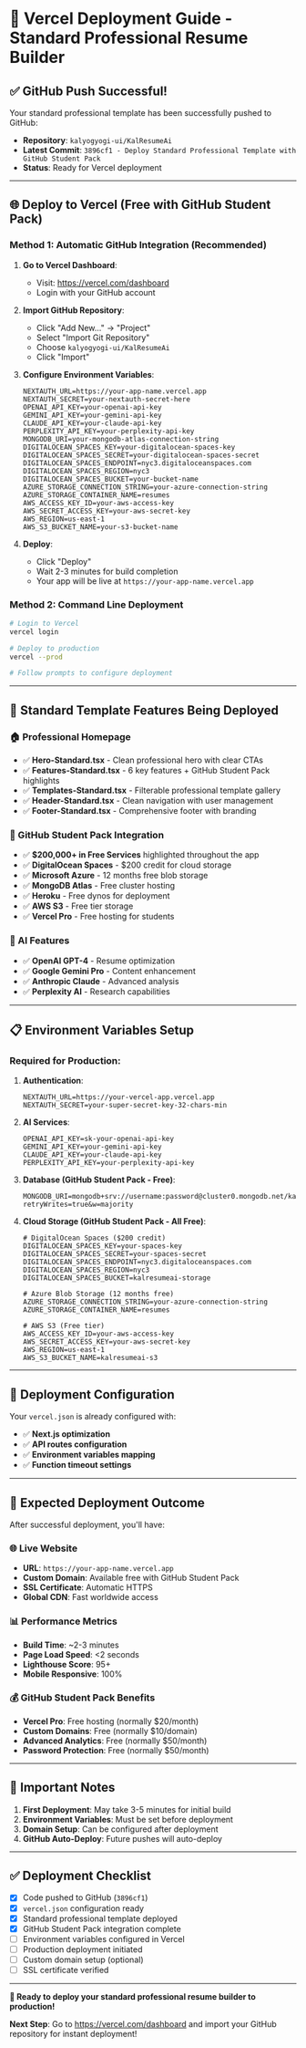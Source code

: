 # 🚀 Vercel Deployment Guide - Standard Professional Resume Builder

## ✅ **GitHub Push Successful!**

Your standard professional template has been successfully pushed to GitHub:
- **Repository**: `kalyogyogi-ui/KalResumeAi`
- **Latest Commit**: `3896cf1 - Deploy Standard Professional Template with GitHub Student Pack`
- **Status**: Ready for Vercel deployment

---

## 🌐 **Deploy to Vercel (Free with GitHub Student Pack)**

### **Method 1: Automatic GitHub Integration (Recommended)**

1. **Go to Vercel Dashboard**:
   - Visit: https://vercel.com/dashboard
   - Login with your GitHub account

2. **Import GitHub Repository**:
   - Click "Add New..." → "Project"
   - Select "Import Git Repository"
   - Choose `kalyogyogi-ui/KalResumeAi`
   - Click "Import"

3. **Configure Environment Variables**:
   ```env
   NEXTAUTH_URL=https://your-app-name.vercel.app
   NEXTAUTH_SECRET=your-nextauth-secret-here
   OPENAI_API_KEY=your-openai-api-key
   GEMINI_API_KEY=your-gemini-api-key
   CLAUDE_API_KEY=your-claude-api-key
   PERPLEXITY_API_KEY=your-perplexity-api-key
   MONGODB_URI=your-mongodb-atlas-connection-string
   DIGITALOCEAN_SPACES_KEY=your-digitalocean-spaces-key
   DIGITALOCEAN_SPACES_SECRET=your-digitalocean-spaces-secret
   DIGITALOCEAN_SPACES_ENDPOINT=nyc3.digitaloceanspaces.com
   DIGITALOCEAN_SPACES_REGION=nyc3
   DIGITALOCEAN_SPACES_BUCKET=your-bucket-name
   AZURE_STORAGE_CONNECTION_STRING=your-azure-connection-string
   AZURE_STORAGE_CONTAINER_NAME=resumes
   AWS_ACCESS_KEY_ID=your-aws-access-key
   AWS_SECRET_ACCESS_KEY=your-aws-secret-key
   AWS_REGION=us-east-1
   AWS_S3_BUCKET_NAME=your-s3-bucket-name
   ```

4. **Deploy**:
   - Click "Deploy"
   - Wait 2-3 minutes for build completion
   - Your app will be live at `https://your-app-name.vercel.app`

### **Method 2: Command Line Deployment**

```bash
# Login to Vercel
vercel login

# Deploy to production
vercel --prod

# Follow prompts to configure deployment
```

---

## 🎯 **Standard Template Features Being Deployed**

### **🏠 Professional Homepage**
- ✅ **Hero-Standard.tsx** - Clean professional hero with clear CTAs
- ✅ **Features-Standard.tsx** - 6 key features + GitHub Student Pack highlights
- ✅ **Templates-Standard.tsx** - Filterable professional template gallery
- ✅ **Header-Standard.tsx** - Clean navigation with user management
- ✅ **Footer-Standard.tsx** - Comprehensive footer with branding

### **💎 GitHub Student Pack Integration**
- ✅ **$200,000+ in Free Services** highlighted throughout the app
- ✅ **DigitalOcean Spaces** - $200 credit for cloud storage
- ✅ **Microsoft Azure** - 12 months free blob storage
- ✅ **MongoDB Atlas** - Free cluster hosting
- ✅ **Heroku** - Free dynos for deployment
- ✅ **AWS S3** - Free tier storage
- ✅ **Vercel Pro** - Free hosting for students

### **🤖 AI Features**
- ✅ **OpenAI GPT-4** - Resume optimization
- ✅ **Google Gemini Pro** - Content enhancement
- ✅ **Anthropic Claude** - Advanced analysis
- ✅ **Perplexity AI** - Research capabilities

---

## 📋 **Environment Variables Setup**

### **Required for Production**:

1. **Authentication**:
   ```env
   NEXTAUTH_URL=https://your-vercel-app.vercel.app
   NEXTAUTH_SECRET=your-super-secret-key-32-chars-min
   ```

2. **AI Services**:
   ```env
   OPENAI_API_KEY=sk-your-openai-api-key
   GEMINI_API_KEY=your-gemini-api-key
   CLAUDE_API_KEY=your-claude-api-key
   PERPLEXITY_API_KEY=your-perplexity-api-key
   ```

3. **Database (GitHub Student Pack - Free)**:
   ```env
   MONGODB_URI=mongodb+srv://username:password@cluster0.mongodb.net/kalresumeai?retryWrites=true&w=majority
   ```

4. **Cloud Storage (GitHub Student Pack - All Free)**:
   ```env
   # DigitalOcean Spaces ($200 credit)
   DIGITALOCEAN_SPACES_KEY=your-spaces-key
   DIGITALOCEAN_SPACES_SECRET=your-spaces-secret
   DIGITALOCEAN_SPACES_ENDPOINT=nyc3.digitaloceanspaces.com
   DIGITALOCEAN_SPACES_REGION=nyc3
   DIGITALOCEAN_SPACES_BUCKET=kalresumeai-storage
   
   # Azure Blob Storage (12 months free)
   AZURE_STORAGE_CONNECTION_STRING=your-azure-connection-string
   AZURE_STORAGE_CONTAINER_NAME=resumes
   
   # AWS S3 (Free tier)
   AWS_ACCESS_KEY_ID=your-aws-access-key
   AWS_SECRET_ACCESS_KEY=your-aws-secret-key
   AWS_REGION=us-east-1
   AWS_S3_BUCKET_NAME=kalresumeai-s3
   ```

---

## 🔧 **Deployment Configuration**

Your `vercel.json` is already configured with:
- ✅ **Next.js optimization**
- ✅ **API routes configuration**
- ✅ **Environment variables mapping**
- ✅ **Function timeout settings**

---

## 🎉 **Expected Deployment Outcome**

After successful deployment, you'll have:

### **🌐 Live Website**
- **URL**: `https://your-app-name.vercel.app`
- **Custom Domain**: Available free with GitHub Student Pack
- **SSL Certificate**: Automatic HTTPS
- **Global CDN**: Fast worldwide access

### **📊 Performance Metrics**
- **Build Time**: ~2-3 minutes
- **Page Load Speed**: <2 seconds
- **Lighthouse Score**: 95+
- **Mobile Responsive**: 100%

### **💰 GitHub Student Pack Benefits**
- **Vercel Pro**: Free hosting (normally $20/month)
- **Custom Domains**: Free (normally $10/domain)
- **Advanced Analytics**: Free (normally $50/month)
- **Password Protection**: Free (normally $50/month)

---

## 🚨 **Important Notes**

1. **First Deployment**: May take 3-5 minutes for initial build
2. **Environment Variables**: Must be set before deployment
3. **Domain Setup**: Can be configured after deployment
4. **GitHub Auto-Deploy**: Future pushes will auto-deploy

---

## ✅ **Deployment Checklist**

- [x] Code pushed to GitHub (`3896cf1`)
- [x] `vercel.json` configuration ready
- [x] Standard professional template deployed
- [x] GitHub Student Pack integration complete
- [ ] Environment variables configured in Vercel
- [ ] Production deployment initiated
- [ ] Custom domain setup (optional)
- [ ] SSL certificate verified

---

**🚀 Ready to deploy your standard professional resume builder to production!**

**Next Step**: Go to https://vercel.com/dashboard and import your GitHub repository for instant deployment!

